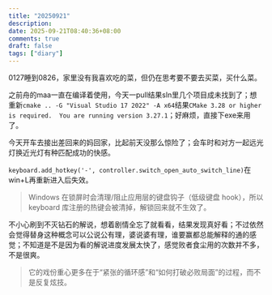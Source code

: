 ```yaml
---
title: "20250921"
description: 
date: 2025-09-21T08:40:36+08:00
comments: true
draft: false
tags: ["diary"]
---
```

0127睡到0826，家里没有我喜欢吃的菜，但仍在思考要不要去买菜，买什么菜。

之前舟的maa一直在编译着使用，今天一pull结果sln里几个项目成未找到了；想重新`cmake .. -G "Visual Studio 17 2022" -A x64`结果`CMake 3.28 or higher is required.  You are running version 3.27.1`；好麻烦，直接下exe来用了。

今天开车去接出差回来的妈回家，比起前天没那么惊险了；会车时和对方一起远光灯换近光灯有种匹配成功的快感。

`keyboard.add_hotkey('-', controller.switch_open_auto_switch_line)`在win+L再重新进入后失效。

> Windows 在锁屏时会清理/阻止应用层的键盘钩子（低级键盘 hook），所以 keyboard 库注册的热键会被清掉，解锁回来就不生效了。

不小心刷到不灭钻石的解说，想着剧情全忘了就看看，结果发现真好看；不过依然会觉得替身这种概念可以公说公有理，婆说婆有理，谁要赢都总能解释的通的感觉；不知道是不是因为看的解说进度发展太快了，感觉败者食尘用的次数并不多，不是很爽。

> 它的戏份重心更多在于“紧张的循环感”和“如何打破必败局面”的过程，而不是反复炫技。


